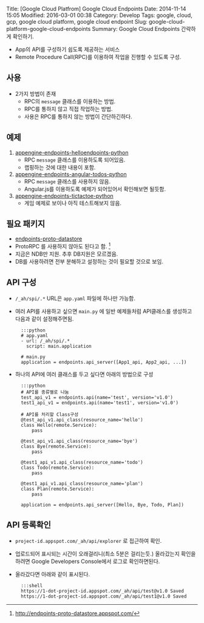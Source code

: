 Title: [Google Cloud Platfrom] Google Cloud Endpoints
Date: 2014-11-14 15:05
Modified: 2016-03-01 00:38
Category: Develop
Tags: google, cloud, gcp, google cloud platform, google cloud endpoint
Slug: google-cloud-platform-google-cloud-endpoints
Summary: Google Cloud Endpoints 간략하게 확인하기.

* App의 API를 구성하기 쉽도록 제공하는 서비스
* Remote Procedure Call(RPC)를 이용하여 작업을 진행할 수 있도록 구성.

## 사용

* 2가지 방법이 존재
    * RPC의 `message` 클래스를 이용하는 방법.
    * RPC를 통하지 않고 직접 작업하는 방법. 
    * 사용은 RPC를 통하지 않는 방법이 간단하긴하다.

## 예제

1. [appengine-endpoints-helloendpoints-python](https://github.com/GoogleCloudPlatform/appengine-endpoints-helloendpoints-python)
    * RPC `message` 클래스를 이용하도록 되어있음.
    * 랩핑하는 것에 대한 내용이 포함.
2. [appengine-endpoints-angular-todos-python](https://github.com/GoogleCloudPlatform/appengine-endpoints-angular-todos-python)
    * RPC `message` 클래스를 사용하지 않음.
    * Angular.js를 이용하도록 예제가 되어있어서 확인해보면 될듯함.
3. [appengine-endpoints-tictactoe-python](https://github.com/GoogleCloudPlatform/appengine-endpoints-tictactoe-python)
    * 게임 예제로 보이나 아직 테스트해보지 않음.

## 필요 패키지

* [endpoints-proto-datastore](https://github.com/GoogleCloudPlatform/endpoints-proto-datastore)
* ProtoRPC 를 사용하지 않아도 된다고 함. [^1]
* 지금은 NDB만 지원. 추후 DB지원은 모르겠음.
* DB를 사용하려면 전부 분해하고 설정하는 것이 필요할 것으로 보임.

## API 구성

* `/_ah/spi/.*` URL은 `app.yaml` 파일에 하나만 가능함.
* 여러 API를 사용하고 싶으면 `main.py` 에 일반 예제들처럼 API클래스를 생성하고 다음과 같이 설정해주면됨.

        :::python
        # app.yaml
        - url: /_ah/spi/.*
          script: main.application

        # main.py
        application = endpoints.api_server([App1_api, App2_api, ...])

* 하나의 API에 여러 클래스를 두고 싶다면 아래의 방법으로 구성

        :::python
        # API를 종류별로 나눔 
        test_api_v1 = endpoints.api(name='test', version='v1.0')
        test1_api_v1 = endpoints.api(name='test1', version='v1.0')
      
        # API를 처리할 Class구성
        @test_api_v1.api_class(resource_name='hello')
        class Hello(remote.Service):
            pass
  
        @test_api_v1.api_class(resource_name='bye')
        class Bye(remote.Service):
            pass
  
        @test1_api_v1.api_class(resource_name='todo')
        class Todo(remote.Service):
            pass

        @test1_api_v1.api_class(resource_name='plan')
        class Plan(remote.Service):
            pass

        application = endpoints.api_server([Hello, Bye, Todo, Plan])

## API 등록확인

* `project-id.appspot.com/_ah/api/explorer` 로 접근하여 확인.
* 업로드되어 표시되는 시간이 오래걸리니(최소 5분은 걸리는듯.) 올라갔는지 확인을 하려면 Google Developers Console에서 로그로 확인하면된다.
* 올라갔다면 아래와 같이 표시된다.

        :::shell
        https://1-dot-project-id.appspot.com/_ah/api/test@v1.0 Saved
        https://1-dot-project-id.appspot.com/_ah/api/test1@v1.0 Saved

[^1]: http://endpoints-proto-datastore.appspot.com/
